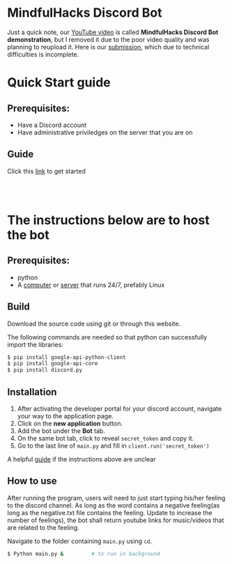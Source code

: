 # MindfulHacks Discord Bot
Just a quick note, our [YouTube video](https://youtu.be/MqmW8C2NsnQ) is called **MindfulHacks Discord Bot demonstration**, but I removed it due to the poor video quality and was planning to reupload it. Here is our [submission](https://devpost.com/software/discord-python-bot-0g14qa), which due to technical difficulties is incomplete.
<br>

# Quick Start guide
## Prerequisites:
- Have a Discord account
- Have administrative priviledges on the server that you are on
## Guide
Click this [link](https://discord.com/oauth2/authorize?client_id=883604218915725312&permissions=257698495552&scope=bot) to get started

<br>
<br>

# The instructions below are to host the bot
## Prerequisites: 
- python
- A [computer](https://www.aftershockpc.com/) or [server](https://aws.amazon.com/free/) that runs 24/7, prefably Linux

## Build
Download the source code using git or through this website.

The following commands are needed so that python can successfully import the libraries:
```bash
$ pip install google-api-python-client
$ pip install google-api-core
$ pip install discord.py
```

## Installation
1. After activating the developer portal for your discord account, navigate your way to the application page. 
2. Click on the **new application** button.
3. Add the bot under the **Bot** tab.
4. On the same bot tab, click to reveal `secret_token` and copy it.
5. Go to the last line of `main.py` and fill in `client.run('secret_token')`

A helpful [guide](https://www.howtogeek.com/364225/how-to-make-your-own-discord-bot) if the instructions above are unclear

## How to use
After running the program, users will need to just start typing his/her feeling to the discord channel. As long as the word contains a negative feeling(as long as the negative.txt file contains the feeling. Update to increase the number of feelings), the bot shall return youtube links for music/videos that are related to the feeling.

Navigate to the folder containing `main.py` using `cd`. 
```bash
$ Python main.py &         # to run in background
```
